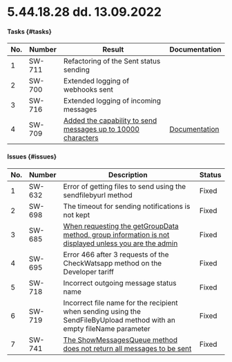 # 5.44.18.28 dd. 13.09.2022

#### Tasks {#tasks}

No. | Number | Result | Documentation
----- | ----- | ----- | -----
1 | SW-711 | Refactoring of the Sent status sending | 
2 | SW-700 | Extended logging of webhooks sent | 
3 | SW-716 | Extended logging of incoming messages | 
4 | SW-709 | [Added the capability to send messages up to 10000 characters](https://github.com/green-api/docs/issues/19) | [Documentation](/../docs/api/sending/SendMessage/)


#### Issues {#issues}

No. | Number | Description | Status
----- | ----- | ----- | -----
1| SW-632 | Error of getting files to send using the sendfilebyurl method | Fixed
2| SW-698 | The timeout for sending notifications is not kept| Fixed
3| SW-685 | [When requesting the getGroupData method, group information is not displayed unless you are the admin](https://github.com/green-api/docs/issues/59) | Fixed
4| SW-695 | Error 466 after 3 requests of the CheckWatsapp method on the Developer tariff | Fixed
5| SW-718 | Incorrect outgoing message status name  | Fixed
6| SW-719 | Incorrect file name for the recipient when sending using the SendFileByUpload method with an empty fileName parameter  | Fixed
7| SW-741 | [The ShowMessagesQueue method does not return all messages to be sent](https://github.com/green-api/docs/issues/46) | Fixed
